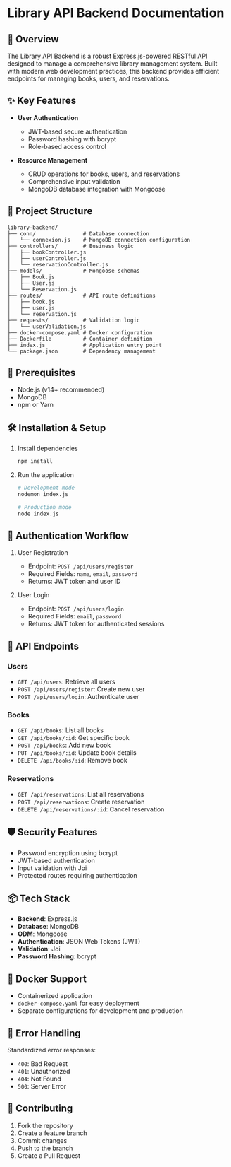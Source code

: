# Library API Backend Documentation

## 🚀 Overview

The Library API Backend is a robust Express.js-powered RESTful API designed to manage a comprehensive library management system. Built with modern web development practices, this backend provides efficient endpoints for managing books, users, and reservations.

## ✨ Key Features

- **User Authentication**
  - JWT-based secure authentication
  - Password hashing with bcrypt
  - Role-based access control

- **Resource Management**
  - CRUD operations for books, users, and reservations
  - Comprehensive input validation
  - MongoDB database integration with Mongoose

## 📂 Project Structure

```plaintext
library-backend/
├── conn/               # Database connection
│   └── connexion.js    # MongoDB connection configuration
├── controllers/        # Business logic
│   ├── bookController.js
│   ├── userController.js
│   └── reservationController.js
├── models/             # Mongoose schemas
│   ├── Book.js
│   ├── User.js
│   └── Reservation.js
├── routes/             # API route definitions
│   ├── book.js
│   ├── user.js
│   └── reservation.js
├── requests/           # Validation logic
│   └── userValidation.js
├── docker-compose.yaml # Docker configuration
├── Dockerfile          # Container definition
├── index.js            # Application entry point
└── package.json        # Dependency management
```

## 🔧 Prerequisites

- Node.js (v14+ recommended)
- MongoDB
- npm or Yarn

## 🛠 Installation & Setup

1. Install dependencies
   ```bash
   npm install
   ```

2. Run the application
   ```bash
   # Development mode
   nodemon index.js

   # Production mode
   node index.js
   ```

## 🔐 Authentication Workflow

1. User Registration
   - Endpoint: `POST /api/users/register`
   - Required Fields: `name`, `email`, `password`
   - Returns: JWT token and user ID

2. User Login
   - Endpoint: `POST /api/users/login`
   - Required Fields: `email`, `password`
   - Returns: JWT token for authenticated sessions

## 📘 API Endpoints

### Users
- `GET /api/users`: Retrieve all users
- `POST /api/users/register`: Create new user
- `POST /api/users/login`: Authenticate user

### Books
- `GET /api/books`: List all books
- `GET /api/books/:id`: Get specific book
- `POST /api/books`: Add new book
- `PUT /api/books/:id`: Update book details
- `DELETE /api/books/:id`: Remove book

### Reservations
- `GET /api/reservations`: List all reservations
- `POST /api/reservations`: Create reservation
- `DELETE /api/reservations/:id`: Cancel reservation

## 🛡️ Security Features

- Password encryption using bcrypt
- JWT-based authentication
- Input validation with Joi
- Protected routes requiring authentication

## 📦 Tech Stack

- **Backend**: Express.js
- **Database**: MongoDB
- **ODM**: Mongoose
- **Authentication**: JSON Web Tokens (JWT)
- **Validation**: Joi
- **Password Hashing**: bcrypt

## 🐳 Docker Support

- Containerized application
- `docker-compose.yaml` for easy deployment
- Separate configurations for development and production

## 🚧 Error Handling

Standardized error responses:
- `400`: Bad Request
- `401`: Unauthorized
- `404`: Not Found
- `500`: Server Error

## 🤝 Contributing

1. Fork the repository
2. Create a feature branch
3. Commit changes
4. Push to the branch
5. Create a Pull Request
